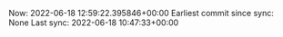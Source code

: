 Now: 2022-06-18 12:59:22.395846+00:00 Earliest commit since sync: None Last sync: 2022-06-18 10:47:33+00:00
